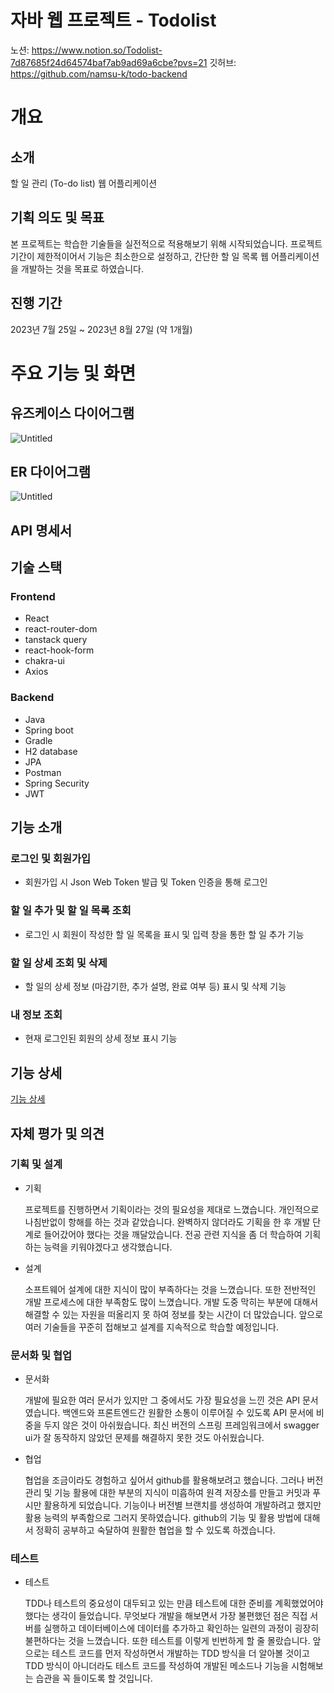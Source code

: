 # 자바 웹 프로젝트 - Todolist

노션: https://www.notion.so/Todolist-7d87685f24d64574baf7ab9ad69a6cbe?pvs=21
깃허브: https://github.com/namsu-k/todo-backend

# 개요

## 소개

할 일 관리 (To-do list) 웹 어플리케이션

## 기획 의도 및 목표

본 프로젝트는 학습한 기술들을 실전적으로 적용해보기 위해 시작되었습니다. 프로젝트 기간이 제한적이어서 기능은 최소한으로 설정하고, 간단한 할 일 목록 웹 어플리케이션을 개발하는 것을 목표로 하였습니다.

## 진행 기간

2023년 7월 25일 ~ 2023년 8월 27일 (약 1개월)

# 주요 기능 및 화면

## 유즈케이스 다이어그램

![Untitled](%E1%84%8C%E1%85%A1%E1%84%87%E1%85%A1%20%E1%84%8B%E1%85%B0%E1%86%B8%20%E1%84%91%E1%85%B3%E1%84%85%E1%85%A9%E1%84%8C%E1%85%A6%E1%86%A8%E1%84%90%E1%85%B3%20-%20Todolist%207d87685f24d64574baf7ab9ad69a6cbe/Untitled.png)

## ER 다이어그램

![Untitled](%E1%84%8C%E1%85%A1%E1%84%87%E1%85%A1%20%E1%84%8B%E1%85%B0%E1%86%B8%20%E1%84%91%E1%85%B3%E1%84%85%E1%85%A9%E1%84%8C%E1%85%A6%E1%86%A8%E1%84%90%E1%85%B3%20-%20Todolist%207d87685f24d64574baf7ab9ad69a6cbe/Untitled%201.png)

## API 명세서

[](%E1%84%8C%E1%85%A1%E1%84%87%E1%85%A1%20%E1%84%8B%E1%85%B0%E1%86%B8%20%E1%84%91%E1%85%B3%E1%84%85%E1%85%A9%E1%84%8C%E1%85%A6%E1%86%A8%E1%84%90%E1%85%B3%20-%20Todolist%207d87685f24d64574baf7ab9ad69a6cbe/%EC%A0%9C%EB%AA%A9%20%EC%97%86%EC%9D%8C%202fe2cf8161e24cae949d50d49b7d3e1f.csv)

## 기술 스택

### Frontend

- React
- react-router-dom
- tanstack query
- react-hook-form
- chakra-ui
- Axios

### Backend

- Java
- Spring boot
- Gradle
- H2 database
- JPA
- Postman
- Spring Security
- JWT

## 기능 소개

### 로그인 및 회원가입

- 회원가입 시 Json Web Token 발급 및 Token 인증을 통해 로그인

### 할 일 추가 및 할 일 목록 조회

- 로그인 시 회원이 작성한 할 일 목록을 표시 및 입력 창을 통한 할 일 추가 기능

### 할 일 상세 조회 및 삭제

- 할 일의 상세 정보 (마감기한, 추가 설명, 완료 여부 등) 표시 및 삭제 기능

### 내 정보 조회

- 현재 로그인된 회원의 상세 정보 표시 기능

## 기능 상세

[기능 상세](%E1%84%8C%E1%85%A1%E1%84%87%E1%85%A1%20%E1%84%8B%E1%85%B0%E1%86%B8%20%E1%84%91%E1%85%B3%E1%84%85%E1%85%A9%E1%84%8C%E1%85%A6%E1%86%A8%E1%84%90%E1%85%B3%20-%20Todolist%207d87685f24d64574baf7ab9ad69a6cbe/%E1%84%80%E1%85%B5%E1%84%82%E1%85%B3%E1%86%BC%20%E1%84%89%E1%85%A1%E1%86%BC%E1%84%89%E1%85%A6%20d0206aed68af45bc9d84d2ff9c6a08dc.csv)

## 자체 평가 및 의견

### 기획 및 설계

- 기획
    
    프로젝트를 진행하면서 기획이라는 것의 필요성을 제대로 느꼈습니다. 개인적으로 나침반없이 항해를 하는 것과 같았습니다. 완벽하지 않더라도 기획을 한 후 개발 단계로 들어갔어야 했다는 것을 깨달았습니다. 전공 관련 지식을 좀 더 학습하여 기획하는 능력을 키워야겠다고 생각했습니다.
    
- 설계
    
    소프트웨어 설계에 대한 지식이 많이 부족하다는 것을 느꼈습니다. 또한 전반적인 개발 프로세스에 대한 부족함도 많이 느꼈습니다. 개발 도중 막히는 부분에 대해서 해결할 수 있는 자원을 떠올리지 못 하여 정보를 찾는 시간이 더 많았습니다. 앞으로 여러 기술들을 꾸준히 접해보고 설계를 지속적으로 학습할 예정입니다.
    

### 문서화 및 협업

- 문서화
    
    개발에 필요한 여러 문서가 있지만 그 중에서도 가장 필요성을 느낀 것은 API 문서였습니다. 백엔드와 프론트엔드간 원활한 소통이 이루어질 수 있도록 API 문서에 비중을 두지 않은 것이 아쉬웠습니다. 최신 버전의 스프링 프레임워크에서 swagger ui가 잘 동작하지 않았던 문제를 해결하지 못한 것도 아쉬웠습니다.
    
- 협업
    
    협업을 조금이라도 경험하고 싶어서 github를 활용해보려고 했습니다. 그러나 버전 관리 및 기능 활용에 대한 부분의 지식이 미흡하여 원격 저장소를 만들고 커밋과 푸시만 활용하게 되었습니다. 기능이나 버전별 브랜치를 생성하여 개발하려고 했지만 활용 능력의 부족함으로 그러지 못하였습니다. github의 기능 및 활용 방법에 대해서 정확히 공부하고 숙달하여 원활한 협업을 할 수 있도록 하겠습니다.
    

### 테스트

- 테스트
    
    TDD나 테스트의 중요성이 대두되고 있는 만큼 테스트에 대한 준비를 계획했었어야 했다는 생각이 들었습니다. 무엇보다 개발을 해보면서 가장 불편했던 점은 직접 서버를 실행하고 데이터베이스에 데이터를 추가하고 확인하는 일련의 과정이 굉장히 불편하다는 것을 느꼈습니다. 또한 테스트를 이렇게 빈번하게 할 줄 몰랐습니다. 앞으로는 테스트 코드를 먼저 작성하면서 개발하는 TDD 방식을 더 알아볼 것이고 TDD 방식이 아니더라도 테스트 코드를 작성하여 개발된 메소드나 기능을 시험해보는 습관을 꼭 들이도록 할 것입니다.
